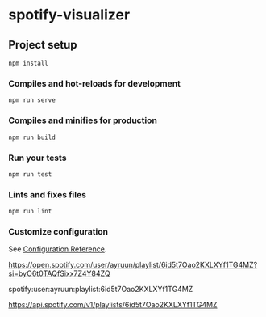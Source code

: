 # spotify-visualizer

## Project setup
```
npm install
```

### Compiles and hot-reloads for development
```
npm run serve
```

### Compiles and minifies for production
```
npm run build
```

### Run your tests
```
npm run test
```

### Lints and fixes files
```
npm run lint
```

### Customize configuration
See [Configuration Reference](https://cli.vuejs.org/config/).


https://open.spotify.com/user/ayruun/playlist/6id5t7Oao2KXLXYf1TG4MZ?si=byO6t0TAQfSixx7Z4Y84ZQ

spotify:user:ayruun:playlist:6id5t7Oao2KXLXYf1TG4MZ

https://api.spotify.com/v1/playlists/6id5t7Oao2KXLXYf1TG4MZ